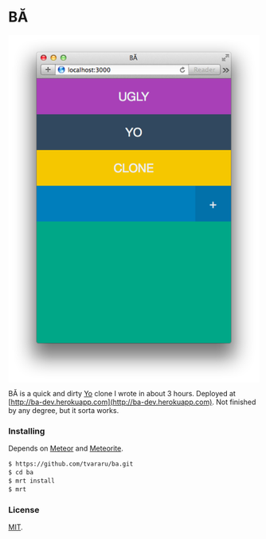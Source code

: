 BĂ
===

<img src="screenshot.png" style="display: block; margin: 0 auto" alt="Screenshot">

BĂ is a quick and dirty [Yo](https://itunes.apple.com/us/app/yo./id834335592?mt=8) clone I wrote in about 3 hours. Deployed at [http://ba-dev.herokuapp.com](http://ba-dev.herokuapp.com). Not finished by any degree, but it sorta works.

### Installing

Depends on [Meteor](https://www.meteor.com) and [Meteorite](https://github.com/oortcloud/meteorite/).

```bash
$ https://github.com/tvararu/ba.git
$ cd ba
$ mrt install
$ mrt
```

### License
[MIT](license.txt).
